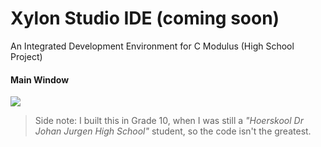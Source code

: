 # Xylon Studio IDE (coming soon) 
An Integrated Development Environment for C Modulus (High School Project)

#### Main Window
<img src="https://raw.githubusercontent.com/donaldp/xylon-studio-ide/master/xs-world.png" />

> Side note: I built this in Grade 10, when I was still a *"Hoerskool Dr Johan Jurgen High School"* student, so the code isn't the greatest. 
